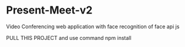 # Present-Meet-v2
Video Conferencing web application with face recognition of face api js

PULL THIS PROJECT and use command
npm install
